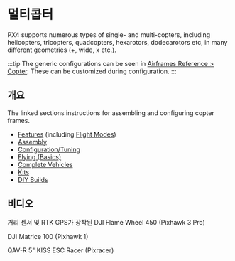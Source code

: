 # 멀티콥터

PX4 supports numerous types of single- and multi-copters, including helicopters, tricopters, quadcopters, hexarotors, dodecarotors etc, in many different geometries (+, wide, x etc.).

:::tip
The generic configurations can be seen in [Airframes Reference > Copter](../airframes/airframe_reference.md#copter).
These can be customized during configuration.
:::

## 개요

The linked sections instructions for assembling and configuring copter frames.

- [Features](../features_mc/index.md) (including [Flight Modes](../flight_modes_mc/index.md))
- [Assembly](../assembly/assembly_mc.md)
- [Configuration/Tuning](../config_mc/index.md)
- [Flying (Basics)](../flying/basic_flying_mc.md)
- [Complete Vehicles](../complete_vehicles_mc/index.md)
- [Kits](../frames_multicopter/kits.md)
- [DIY Builds](../frames_multicopter/diy_builds.md)

## 비디오

<lite-youtube videoid="LnUmYgAINBc" title="3DR Iris + PX4ESC"/>

거리 센서 및 RTK GPS가 장착된 DJI Flame Wheel 450 (Pixhawk 3 Pro)

<lite-youtube videoid="JovSwzoTepU" title="PX4 terrain following"/>

DJI Matrice 100 (Pixhawk 1)

<lite-youtube videoid="3OGs0ONemGc" title="DJI Matrice 100 (Pixhawk 1)"/>

QAV-R 5" KISS ESC Racer (Pixracer)

<lite-youtube videoid="wMYgqvsNEwQ" title="QAV-R 5 KISS ESC Racer (Pixracer)"/>
